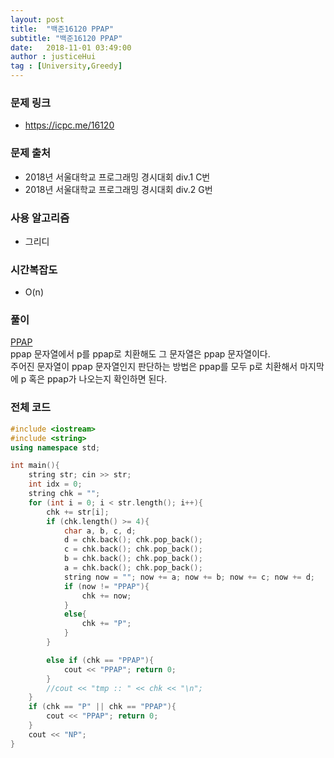 ```yaml
---
layout: post
title:  "백준16120 PPAP"
subtitle: "백준16120 PPAP"
date:   2018-11-01 03:49:00
author : justiceHui
tag : [University,Greedy]
---
```


### 문제 링크
* https://icpc.me/16120

### 문제 출처
* 2018년 서울대학교 프로그래밍 경시대회 div.1 C번
* 2018년 서울대학교 프로그래밍 경시대회 div.2 G번

### 사용 알고리즘
* 그리디

### 시간복잡도
* O(n)

### 풀이
<a href = "https://youtu.be/0E00Zuayv9Q">PPAP</a><br>
ppap 문자열에서 p를 ppap로 치환해도 그 문자열은 ppap 문자열이다.<br>
주어진 문자열이 ppap 문자열인지 판단하는 방법은 ppap를 모두 p로 치환해서 마지막에 p 혹은 ppap가 나오는지 확인하면 된다.

### 전체 코드
```cpp
#include <iostream>
#include <string>
using namespace std;

int main(){
	string str; cin >> str;
	int idx = 0;
	string chk = "";
	for (int i = 0; i < str.length(); i++){
		chk += str[i];
		if (chk.length() >= 4){
			char a, b, c, d;
			d = chk.back(); chk.pop_back();
			c = chk.back(); chk.pop_back();
			b = chk.back(); chk.pop_back();
			a = chk.back(); chk.pop_back();
			string now = ""; now += a; now += b; now += c; now += d;
			if (now != "PPAP"){
				chk += now;
			}
			else{
				chk += "P";
			}
		}

		else if (chk == "PPAP"){
			cout << "PPAP"; return 0;
		}
		//cout << "tmp :: " << chk << "\n";
	}
	if (chk == "P" || chk == "PPAP"){
		cout << "PPAP"; return 0;
	}
	cout << "NP";
}
```
